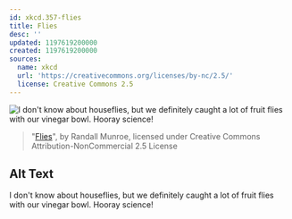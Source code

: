 ```yaml
---
id: xkcd.357-flies
title: Flies
desc: ''
updated: 1197619200000
created: 1197619200000
sources:
  name: xkcd
  url: 'https://creativecommons.org/licenses/by-nc/2.5/'
  license: Creative Commons 2.5
---
```

![I don't know about houseflies, but we definitely caught a lot of fruit flies with our vinegar bowl.  Hooray science!](https://imgs.xkcd.com/comics/flies.png)
> "[Flies](https://xkcd.com/357/)", by Randall Munroe, licensed under Creative Commons Attribution-NonCommercial 2.5 License

## Alt Text
I don't know about houseflies, but we definitely caught a lot of fruit flies with our vinegar bowl.  Hooray science!
